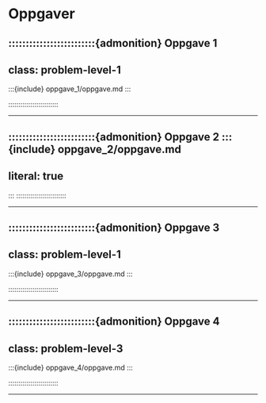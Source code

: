 # Oppgaver



:::::::::::::::::::::::::{admonition} Oppgave 1
---
class: problem-level-1
---


:::{include} oppgave_1/oppgave.md
:::

:::::::::::::::::::::::::



---



:::::::::::::::::::::::::{admonition} Oppgave 2
:::{include} oppgave_2/oppgave.md
---
literal: true
---
:::
:::::::::::::::::::::::::



---



:::::::::::::::::::::::::{admonition} Oppgave 3
---
class: problem-level-1
---


:::{include} oppgave_3/oppgave.md
:::

:::::::::::::::::::::::::



---



:::::::::::::::::::::::::{admonition} Oppgave 4
---
class: problem-level-3
---


:::{include} oppgave_4/oppgave.md
:::

:::::::::::::::::::::::::



---



